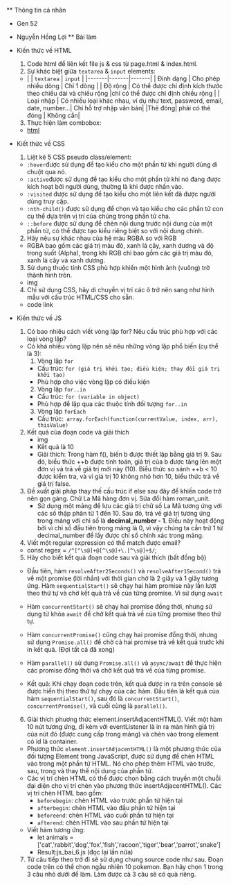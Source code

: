 ** Thông tin cá nhân
- Gen 52
- Nguyễn Hồng Lợi
** Bài làm
- Kiến thức về HTML
    1.  Code html để liên kết file js & css từ page.html & index.html.
    2. Sự khác biệt giữa `textarea` & `input` elements:

    - |  | `textarea` | `input` |
    |-------|-------|-------|
    | Đinh dạng | Cho phép nhiều dòng | Chỉ 1 dòng |
    | Độ rộng | Có thể được chỉ định kích thước theo chiều dài và chiều rộng |chỉ có thể được chỉ định chiều rộng |
    | Loại nhập | Có nhiều loại khác nhau, ví dụ như text, password, email, date, number...| Chỉ hỗ trợ nhập văn bản|
    |Thẻ đóng| phải có thẻ đóng | Không cần|
    3. Thực hiện làm combobox:
    - [html]()
- Kiết thức về CSS
    1. Liệt kê 5 CSS pseudo class/element:
    - `:hover`được sử dụng để tạo kiểu cho một phần tử khi người dùng di chuột qua nó.
    - `:active`được sử dụng để tạo kiểu cho một phần tử khi nó đang được kích hoạt bởi người dùng, thường là khi được nhấn vào.
    - `:visited` được sử dụng để tạo kiểu cho một liên kết đã được người dùng truy cập.
    - `:nth-child()` được sử dụng để chọn và tạo kiểu cho các phần tử con cụ thể dựa trên vị trí của chúng trong phần tử cha.
    - `::before` được sử dụng để chèn nội dung trước nội dung của một phần tử, có thể được tạo kiểu riêng biệt so với nội dung chính.
    2. Hãy nêu sự khác nhau của hệ màu RGBA so với RGB 
    - RGBA bao gồm các giá trị màu đỏ, xanh lá cây, xanh dương và độ trong suốt (Alpha), trong khi RGB chỉ bao gồm các giá trị màu đỏ, xanh lá cây và xanh dương.
    3. Sử dụng thuộc tính CSS phù hợp khiến một hình ảnh (vuông) trở thành hình tròn.
    - img
    4. Chỉ sử dụng CSS, hãy di chuyển vị trí các ô trở nên sang như hình mẫu với cấu trúc HTML/CSS cho sẵn.
    - code link
- Kiến thức về JS
    1. Có bao nhiêu cách viết vòng lặp for? Nêu cấu trúc phù hợp với các loại vòng lặp?
    - Có khá nhiều vòng lặp nên sẽ nêu những vòng lặp phổ biến (cụ thể là 3):
        1. Vòng lặp `for`
        -  Cấu trúc: `for (giá trị khởi tạo; điều kiện; thay đổi giá trị khởi tạo)` 
        -  Phù hợp cho việc vòng lặp có điều kiện
        2. Vòng lặp `for..in`
        - Cấu trúc: `for (variable in object) `
        - Phù hợp để lặp qua các thuộc tính đối tượng `for..in`
        3. Vòng lặp `forEach`
        - Cấu trúc:` array.forEach(function(currentValue, index, arr), thisValue)`
    2. Kết quả của đoạn code và giải thích
        - img
        - Kết quả là 10
        - Giải thích: Trong hàm f(), biến b được thiết lập bằng giá trị 9. Sau đó, biểu thức ++b được tính toán, giá trị của b được tăng lên một đơn vị và trả về giá trị mới này (10). Biểu thức so sánh ++b < 10 được kiểm tra, và vì giá trị 10 không nhỏ hơn 10, biểu thức trả về giá trị false.
    3. Đề xuất giải pháp thay thế cấu trúc if else sau đây để khiến code trở nên gọn gàng. Chữ La Mã hàng đơn vị. Sửa đổi hàm roman_unit.
        - Sử dụng một mảng để lưu các giá trị chữ số La Mã tương ứng với các số thập phân từ 1 đến 10. Sau đó, trả về giá trị tương ứng trong mảng với chỉ số là **decimal_number - 1**. Điều này hoạt động bởi vì chỉ số đầu tiên trong mảng là 0, vì vậy chúng ta cần trừ 1 từ decimal_number để lấy được chỉ số chính xác trong mảng.
    4. Viết một regular expression có thể match được email?
    -   const regex = `/^[^\s@]+@[^\s@]+\.[^\s@]+$/`;
    5. Hãy cho biết kết quả đoạn code sau và giải thích (bất đồng bộ)
    -  Đầu tiên, hàm `resolveAfter2Seconds()` và `resolveAfter1Second()` trả về một promise (lời nhắn) với thời gian chờ là 2 giây và 1 giây tương ứng. Hàm `sequentialStart()` sẽ chạy hai hàm promise này lần lượt theo thứ tự và chờ kết quả trả về của từng promise. Vì sử dụng `await`

    -  Hàm `concurrentStart()` sẽ chạy hai promise đồng thời, nhưng sử dụng từ khóa `await` để chờ kết quả trả về của từng promise theo thứ tự.

    - Hàm `concurrentPromise()` cũng chạy hai promise đồng thời, nhưng sử dụng `Promise.all()` để chờ cả hai promise trả về kết quả trước khi in kết quả. (Đợi tất cả đã xong)

    - Hàm `parallel()` sử dụng `Promise.all()` và `async/await` để thực hiện các promise đồng thời và chờ kết quả trả về của từng promise.

    - Kết quả: Khi chạy đoạn code trên, kết quả được in ra trên console sẽ được hiển thị theo thứ tự chạy của các hàm. Đầu tiên là kết quả của hàm `sequentialStart()`, sau đó là `concurrentStart()`, `concurrentPromise()`, và cuối cùng là `parallel()`.
    6. Giải thích phương thức element.insertAdjacentHTML(). Viết một hàm 10 nút tương ứng, đi kèm với eventListener là in ra màn hình giá trị của nút đó (được cung cấp trong mảng) và chèn vào trong element có id là container.
    - Phương thức `element.insertAdjacentHTML()` là một phương thức của đối tượng Element trong JavaScript, được sử dụng để chèn HTML vào trong một phần tử HTML. Nó cho phép thêm HTML vào trước, sau, trong và thay thế nội dung của phần tử.
    - Các vị trí chèn HTML có thể được chọn bằng cách truyền một chuỗi đại diện cho vị trí chèn vào phương thức insertAdjacentHTML(). Các vị trí chèn HTML bao gồm:
        - `beforebegin`: chèn HTML vào trước phần tử hiện tại
        - `afterbegin`: chèn HTML vào đầu phần tử hiện tại
        - `beforeend`: chèn HTML vào cuối phần tử hiện tại
        - `afterend`: chèn HTML vào sau phần tử hiện tại
    - Viết hàm tương ứng:
        - let animals = ['cat','rabbit','dog','fox','fish','racoon','tiger','bear','parrot','snake']
        - Result:js_bai_6.js (đọc lại lần nữa)
    7. Từ câu tiếp theo trở đi sẽ sử dụng chung source code như sau. Đoạn code trên có thể chọn ngẫu nhiên 10 pokemon. Bạn hãy chọn 1 trong 3 câu nhỏ dưới để làm. Làm được cả 3 câu sẽ có quà riêng.
        